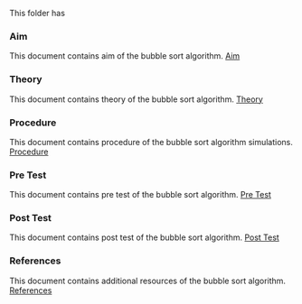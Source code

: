 This folder has 
### Aim 
This document contains aim of the bubble sort algorithm. 
[Aim](https://github.com/virtual-labs/ph3-exp-dev-process/blob/main/sample/experiment/aim.md)
### Theory
This document contains theory of the bubble sort algorithm. 
[Theory](https://github.com/virtual-labs/ph3-exp-dev-process/blob/main/sample/experiment/theory.md)
### Procedure
This document contains procedure of the bubble sort algorithm simulations. 
[Procedure](https://github.com/virtual-labs/ph3-exp-dev-process/blob/main/sample/experiment/procedure.md)
### Pre Test
This document contains pre test of the bubble sort algorithm. 
[Pre Test](https://github.com/virtual-labs/ph3-exp-dev-process/blob/main/sample/experiment/pretest.js)
### Post Test
This document contains post test of the bubble sort algorithm. 
[Post Test](https://github.com/virtual-labs/ph3-exp-dev-process/blob/main/sample/experiment/posttest.js)
### References
This document contains additional resources of the bubble sort algorithm. 
[References](https://github.com/virtual-labs/ph3-exp-dev-process/blob/main/sample/experiment/references.md)
